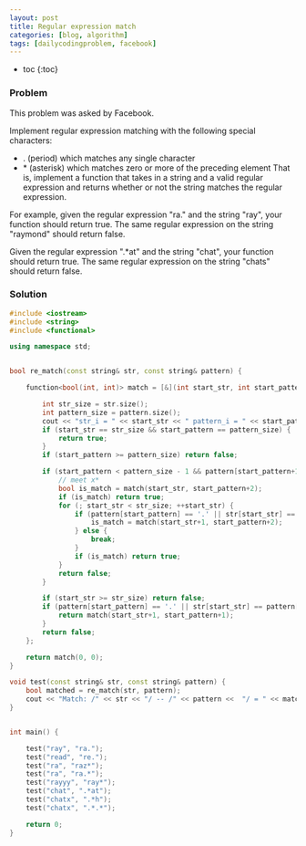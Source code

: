 ```yaml
---
layout: post
title: Regular expression match
categories: [blog, algorithm]
tags: [dailycodingproblem, facebook]
---
```


+ toc
{:toc}

### Problem

This problem was asked by Facebook.

Implement regular expression matching with the following special characters:

+ \. (period) which matches any single character
+ \* (asterisk) which matches zero or more of the preceding element
That is, implement a function that takes in a string and a valid regular expression and
returns whether or not the string matches the regular expression.

For example, given the regular expression "ra." and the string "ray", your function
should return true. The same regular expression on the string "raymond" should return false.

Given the regular expression ".\*at" and the string "chat",
your function should return true. The same regular expression on the string
"chats" should return false.

### Solution

```cpp
#include <iostream>
#include <string>
#include <functional>

using namespace std;


bool re_match(const string& str, const string& pattern) {

    function<bool(int, int)> match = [&](int start_str, int start_pattern) {

        int str_size = str.size();
        int pattern_size = pattern.size();
        cout << "str_i = " << start_str << " pattern_i = " << start_pattern << endl;
        if (start_str == str_size && start_pattern == pattern_size) {
            return true;
        }
        if (start_pattern >= pattern_size) return false;

        if (start_pattern < pattern_size - 1 && pattern[start_pattern+1] == '*') {
            // meet x*
            bool is_match = match(start_str, start_pattern+2);
            if (is_match) return true;
            for (; start_str < str_size; ++start_str) {
                if (pattern[start_pattern] == '.' || str[start_str] == pattern[start_pattern]) {
                    is_match = match(start_str+1, start_pattern+2);
                } else {
                    break;
                }
                if (is_match) return true;
            }
            return false;
        }

        if (start_str >= str_size) return false;
        if (pattern[start_pattern] == '.' || str[start_str] == pattern[start_pattern]) {
            return match(start_str+1, start_pattern+1);
        }
        return false;
    };

    return match(0, 0);
}

void test(const string& str, const string& pattern) {
    bool matched = re_match(str, pattern);
    cout << "Match: /" << str << "/ -- /" << pattern <<  "/ = " << matched << endl;
}


int main() {

    test("ray", "ra.");
    test("read", "re.");
    test("ra", "raz*");
    test("ra", "ra.*");
    test("rayyy", "ray*");
    test("chat", ".*at");
    test("chatx", ".*h");
    test("chatx", ".*.*");

    return 0;
}
```


